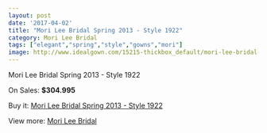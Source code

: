 ```yaml
---
layout: post
date: '2017-04-02'
title: "Mori Lee Bridal Spring 2013 - Style 1922"
category: Mori Lee Bridal
tags: ["elegant","spring","style","gowns","mori"]
image: http://www.idealgown.com/15215-thickbox_default/mori-lee-bridal-spring-2013-style-1922.jpg
---
```

Mori Lee Bridal Spring 2013 - Style 1922

On Sales: **$304.995**
<a href="https://www.idealgown.com/en/mori-lee-bridal/6095-mori-lee-bridal-spring-2013-style-1922.html"><amp-img layout="responsive" width="600" height="600" src="//www.idealgown.com/15215-thickbox_default/mori-lee-bridal-spring-2013-style-1922.jpg" alt="Mori Lee Bridal Spring 2013 - Style 1922 0" /></a>
<a href="https://www.idealgown.com/en/mori-lee-bridal/6095-mori-lee-bridal-spring-2013-style-1922.html"><amp-img layout="responsive" width="600" height="600" src="//www.idealgown.com/15217-thickbox_default/mori-lee-bridal-spring-2013-style-1922.jpg" alt="Mori Lee Bridal Spring 2013 - Style 1922 1" /></a>
<a href="https://www.idealgown.com/en/mori-lee-bridal/6095-mori-lee-bridal-spring-2013-style-1922.html"><amp-img layout="responsive" width="600" height="600" src="//www.idealgown.com/15216-thickbox_default/mori-lee-bridal-spring-2013-style-1922.jpg" alt="Mori Lee Bridal Spring 2013 - Style 1922 2" /></a>

Buy it: [Mori Lee Bridal Spring 2013 - Style 1922](https://www.idealgown.com/en/mori-lee-bridal/6095-mori-lee-bridal-spring-2013-style-1922.html "Mori Lee Bridal Spring 2013 - Style 1922")

View more: [Mori Lee Bridal](https://www.idealgown.com/en/90-mori-lee-bridal "Mori Lee Bridal")